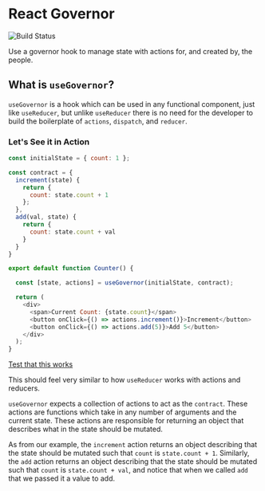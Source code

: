 # React Governor

![Build Status](https://codebuild.us-west-1.amazonaws.com/badges?uuid=eyJlbmNyeXB0ZWREYXRhIjoiTjNsMDNUT0ZPZDBWSHg2SlQrSStZajRjTG1QRkpVUktpelJKSzU1NjloZHhoL3B4TnN4bmkxWGk1VW1WUnVTYWd0QjZYQUt3ZUJPd0s4djdGT1NHTTZRPSIsIml2UGFyYW1ldGVyU3BlYyI6ImpKOEF1ZWI0RFRhTzA2WUoiLCJtYXRlcmlhbFNldFNlcmlhbCI6MX0%3D&branch=master)

Use a governor hook to manage state with actions for, and created by, the people.

## What is `useGovernor`?

`useGovernor` is a hook which can be used in any functional component, just like
`useReducer`, but unlike `useReducer` there is no need for the developer to
build the boilerplate of `actions`, `dispatch`, and `reducer`.

### Let's See it in Action

```JavaScript
const initialState = { count: 1 };

const contract = {
  increment(state) {
    return {
      count: state.count + 1
    };
  },
  add(val, state) {
    return {
      count: state.count + val
    }
  }
}

export default function Counter() {

  const [state, actions] = useGovernor(initialState, contract);

  return (
    <div>
      <span>Current Count: {state.count}</span>
      <button onClick={() => actions.increment()}>Increment</button>
      <button onClick={() => actions.add(5)}>Add 5</button>
    </div>
  );
}
```

[Test that this works](https://codesandbox.io/s/934jnrrpmr)

This should feel very similar to how `useReducer` works with actions and
reducers.

`useGovernor` expects a collection of actions to act as the `contract`.
These actions are functions which take in any number of arguments and the
current state. These actions are responsible for returning an object that
describes what in the state should be mutated.

As from our example, the `increment` action returns an object describing that
the state should be mutated such that `count` is `state.count + 1`. Similarly,
the `add` action returns an object describing that the state should be mutated
such that `count` is `state.count + val`, and notice that when we called `add`
that we passed it a value to add.
